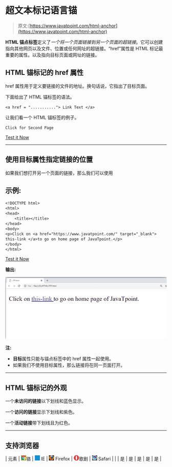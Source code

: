 # 超文本标记语言锚

> 原文:[https://www.javatpoint.com/html-anchor](https://www.javatpoint.com/html-anchor)

**HTML 锚点标签**定义了*一个将一个页面链接到另一个页面的超链接*。它可以创建指向其他网页以及文件、位置或任何网址的超链接。“href”属性是 HTML 标记最重要的属性。以及指向目标页面或网址的链接。

## HTML 锚标记的 href 属性

href 属性用于定义要链接的文件的地址。换句话说，它指出了目标页面。

下面给出了 HTML 锚标签的语法。

```
<a href = "..........."> Link Text </a>

```

让我们看一个 HTML 锚标签的例子。

```
Click for Second Page

```

[Test it Now](https://www.javatpoint.com/oprweb/test.jsp?filename=htmlanchor1)

* * *

## 使用目标属性指定链接的位置

如果我们想打开另一个页面的链接，那么我们可以使用

## 示例:

```
<!DOCTYPE html>
<html>
<head>
	<title></title>
</head>
<body>
<p>Click on <a href="https://www.javatpoint.com/" target="_blank"> this-link </a>to go on home page of JavaTpoint.</p>
</body>
</html>

```

[Test it Now](https://www.javatpoint.com/oprweb/test.jsp?filename=htmlAnchor1_2)

**输出:**

![HTML Anchor](img/780266dd2370f8064a206bdfda3413a1.png)

**注:**

*   **目标**属性只能与锚点标签中的 href 属性一起使用。
*   如果我们不使用目标属性，那么链接将在同一页面打开。

* * *

## HTML 锚标记的外观

一个**未访问的链接**以下划线和蓝色显示。

一个**访问的链接**显示下划线和紫色。

一个**活动链接**带下划线且为红色。

* * *

## 支持浏览器

| 元素 | ![chrome browser](img/4fbdc93dc2016c5049ed108e7318df19.png)铬 | ![ie browser](img/83dd23df1fe8373fd5bf054b2c1dd88b.png) IE | ![firefox browser](img/4f001fff393888a8a807ed29b28145d1.png) Firefox | ![opera browser](img/6cad4a592cc69a052056a0577b4aac65.png)歌剧 | ![safari browser](img/a0f6a9711a92203c5dc5c127fe9c9fca.png) Safari |
|  | 是 | 是 | 是 | 是 | 是 |